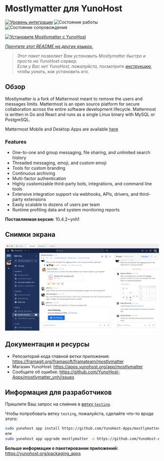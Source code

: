 <!--
Важно: этот README был автоматически сгенерирован <https://github.com/YunoHost/apps/tree/master/tools/readme_generator>
Он НЕ ДОЛЖЕН редактироваться вручную.
-->

# Mostlymatter для YunoHost

[![Уровень интеграции](https://apps.yunohost.org/badge/integration/mostlymatter)](https://ci-apps.yunohost.org/ci/apps/mostlymatter/)
![Состояние работы](https://apps.yunohost.org/badge/state/mostlymatter)
![Состояние сопровождения](https://apps.yunohost.org/badge/maintained/mostlymatter)

[![Установите Mostlymatter с YunoHost](https://install-app.yunohost.org/install-with-yunohost.svg)](https://install-app.yunohost.org/?app=mostlymatter)

*[Прочтите этот README на других языках.](./ALL_README.md)*

> *Этот пакет позволяет Вам установить Mostlymatter быстро и просто на YunoHost-сервер.*  
> *Если у Вас нет YunoHost, пожалуйста, посмотрите [инструкцию](https://yunohost.org/install), чтобы узнать, как установить его.*

## Обзор

Mostlymatter is a fork of Mattermost meant to remove the users and messages limits.
Mattermost is an open source platform for secure collaboration across the entire software development lifecycle. Mattermost is written in Go and React and runs as a single Linux binary with MySQL or PostgreSQL.

Mattermost Mobile and Desktop Apps are available [here](https://mattermost.com/download/)

### Features

- One-to-one and group messaging, file sharing, and unlimited search history
- Threaded messaging, emoji, and custom emoji
- Tools for custom branding
- Continuous archiving
- Multi-factor authentication
- Highly customizable third-party bots, integrations, and command line tools
- Extensive integration support via webhooks, APIs, drivers, and third-party extensions
- Easily scalable to dozens of users per team
- Runtime profiling data and system monitoring reports


**Поставляемая версия:** 10.4.2~ynh1

## Снимки экрана

![Снимок экрана Mostlymatter](./doc/screenshots/screenshot.png)

## Документация и ресурсы

- Репозиторий кода главной ветки приложения: <https://framagit.org/framasoft/framateam/mostlymatter>
- Магазин YunoHost: <https://apps.yunohost.org/app/mostlymatter>
- Сообщите об ошибке: <https://github.com/YunoHost-Apps/mostlymatter_ynh/issues>

## Информация для разработчиков

Пришлите Ваш запрос на слияние в [ветку `testing`](https://github.com/YunoHost-Apps/mostlymatter_ynh/tree/testing).

Чтобы попробовать ветку `testing`, пожалуйста, сделайте что-то вроде этого:

```bash
sudo yunohost app install https://github.com/YunoHost-Apps/mostlymatter_ynh/tree/testing --debug
или
sudo yunohost app upgrade mostlymatter -u https://github.com/YunoHost-Apps/mostlymatter_ynh/tree/testing --debug
```

**Больше информации о пакетировании приложений:** <https://yunohost.org/packaging_apps>
